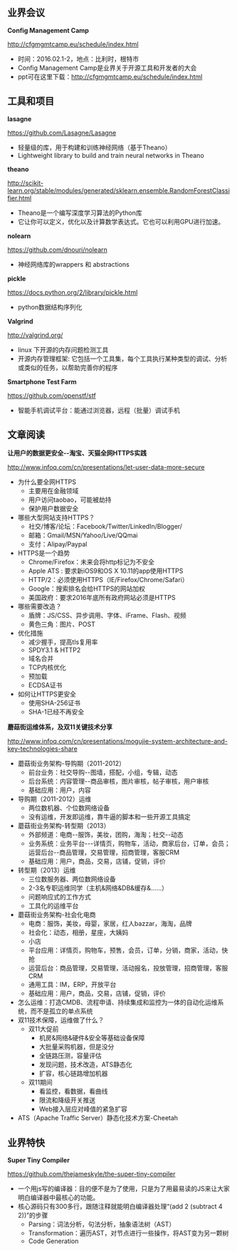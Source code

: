 ## 业界会议

**Config Management Camp**

http://cfgmgmtcamp.eu/schedule/index.html
* 时间：2016.02.1-2，地点：比利时，根特市
* Config Management Camp是业界关于开源工具和开发者的大会
* ppt可在这里下载：http://cfgmgmtcamp.eu/schedule/index.html


## 工具和项目

**lasagne**

https://github.com/Lasagne/Lasagne
* 轻量级的库，用于构建和训练神经网络（基于Theano）
* Lightweight library to build and train neural networks in Theano


**theano**

http://scikit-learn.org/stable/modules/generated/sklearn.ensemble.RandomForestClassifier.html
* Theano是一个编写深度学习算法的Python库
* 它让你可以定义，优化以及计算数学表达式。它也可以利用GPU进行加速。


**nolearn**

https://github.com/dnouri/nolearn
* 神经网络库的wrappers 和 abstractions


**pickle**

https://docs.python.org/2/library/pickle.html
* python数据结构序列化


**Valgrind**

http://valgrind.org/
* linux 下开源的内存问题检测工具
* 开源内存管理框架: 它包括一个工具集，每个工具执行某种类型的调试、分析或类似的任务，以帮助完善你的程序


**Smartphone Test Farm**

https://github.com/openstf/stf
* 智能手机调试平台：能通过浏览器，远程（批量）调试手机


##  文章阅读

**让用户的数据更安全--淘宝、天猫全网HTTPS实践**

http://www.infoq.com/cn/presentations/let-user-data-more-secure
* 为什么要全网HTTPS
   * 主要用在金融领域
   * 用户访问taobao，可能被劫持
   * 保护用户数据安全
* 哪些大型网站支持HTTPS？
   * 社交/博客/论坛：Facebook/Twitter/LinkedIn/Blogger/
   * 邮箱：Gmail/MSN/Yahoo/Live/QQmai
   * 支付：Alipay/Paypal
* HTTPS是一个趋势
   * Chrome/Firefox：未来会将http标记为不安全
   * Apple ATS : 要求新iOS9和OS X 10.11的app使用HTTPS
   * HTTP/2：必须使用HTTPS（IE/Firefox/Chrome/Safari）
   * Google：搜索排名会给HTTPS的网站加权
   * 美国政府：要求2016年底所有政府网站必须是HTTPS
* 哪些需要改造？
   * 盾牌：JS/CSS、异步调用、字体、iFrame、Flash、视频
   * 黄色三角：图片、POST
* 优化措施
   * 减少握手，提高tls复用率
   * SPDY3.1 & HTTP2
   * 域名合并
   * TCP内核优化
   * 预加载
   * ECDSA证书
* 如何让HTTPS更安全
   * 使用SHA-256证书
   * SHA-1已经不再安全
   

**蘑菇街运维体系，及双11关键技术分享**

http://www.infoq.com/cn/presentations/mogujie-system-architecture-and-key-technologies-share
* 蘑菇街业务架构-导购期（2011-2012）
   * 前台业务：社交导购--图墙，搭配，小组，专辑，动态
   * 后台系统：内容管理--商品审核，图片审核，帖子审核，用户审核
   * 基础应用：用户，内容
* 导购期（2011-2012）运维
   * 两位数机器、个位数网络设备
   * 没有运维，开发即运维，靠牛逼的脚本和一些开源工具搞定
* 蘑菇街业务架构-转型期（2013）
   * 外部频道：电商--服饰，美妆，团购，海淘；社交--动态
   * 业务系统：业务平台---详情页，购物车，活动，商家后台，订单，会员；运营后台--商品管理，交易管理，招商管理，客服CRM
   * 基础应用：用户，商品，交易，店铺，促销，评价
* 转型期（2013）运维
   * 三位数服务器、两位数网络设备
   * 2-3名专职运维同学（主机&网络&DB&缓存&……）
   * 问题响应式的工作方式
   * 工具化的运维平台
* 蘑菇街业务架构-社会化电商
   * 电商：服饰，美妆，母婴，家居，红人bazzar，海淘，品牌
   * 社会化：动态，相册，星座，大姨妈
   * 小店
   * 平台应用：详情页，购物车，预售，会员，订单，分销，商家，活动，快抢
   * 运营后台：商品管理，交易管理，活动报名，投放管理，招商管理，客服CRM
   * 通用工具：IM，ERP，开放平台
   * 基础应用：用户，商品，交易，店铺，促销，评价
* 怎么运维：打造CMDB、流程申请、持续集成和监控为一体的自动化运维系统，而不是孤立的单点系统
* 双11技术保障，运维做了什么？
   * 双11大促前
      * 机房&网络&硬件&安全等基础设备保障
      * 大批量采购机器，但是没分
      * 全链路压测，容量评估
      * 发现问题，技术改造，ATS静态化
      * 扩容，核心链路增加机器
   * 双11期间
      * 看监控，看数据，看曲线
      * 限流和降级开关推送
      * Web接入层应对峰值的紧急扩容
* ATS（Apache Traffic Server）静态化技术方案-Cheetah
	  

## 业界特快

**Super Tiny Compiler**

https://github.com/thejameskyle/the-super-tiny-compiler
* 一个用js写的编译器：目的便不是为了使用，只是为了用最易读的JS来让大家明白编译器中最核心的功能。
* 核心源码只有300多行，跟随注释就能明白编译器处理“(add 2 (subtract 4 2))”的步骤
   * Parsing：词法分析，句法分析，抽象语法树（AST）
   * Transformation：遍历AST，对节点进行一些操作，将AST变为另一颗树
   * Code Generation



